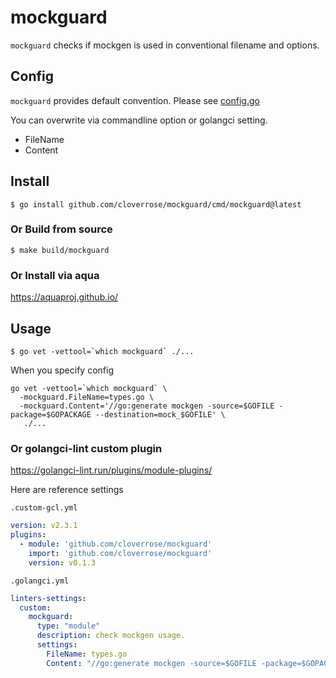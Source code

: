 # mockguard

`mockguard` checks if mockgen is used in conventional filename and options.

## Config

`mockguard` provides default convention. Please see [config.go](config.go)

You can overwrite via commandline option or golangci setting.

- FileName
- Content

## Install

```shell
$ go install github.com/cloverrose/mockguard/cmd/mockguard@latest
```

### Or Build from source

```shell
$ make build/mockguard
```

### Or Install via aqua

https://aquaproj.github.io/

## Usage

```shell
$ go vet -vettool=`which mockguard` ./...
```

When you specify config

```shell
go vet -vettool=`which mockguard` \
  -mockguard.FileName=types.go \
  -mockguard.Content='//go:generate mockgen -source=$GOFILE -package=$GOPACKAGE --destination=mock_$GOFILE' \
   ./...
```

### Or golangci-lint custom plugin

https://golangci-lint.run/plugins/module-plugins/

Here are reference settings

`.custom-gcl.yml`

```yaml
version: v2.3.1
plugins:
  - module: 'github.com/cloverrose/mockguard'
    import: 'github.com/cloverrose/mockguard'
    version: v0.1.3
```

`.golangci.yml`

```yaml
linters-settings:
  custom:
    mockguard:
      type: "module"
      description: check mockgen usage.
      settings:
        FileName: types.go
        Content: "//go:generate mockgen -source=$GOFILE -package=$GOPACKAGE --destination=mock_$GOFILE"
```
